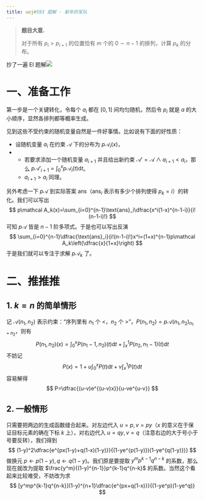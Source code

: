 ```yaml
---
title: uoj#593 题解 - 新年的军队
---
```


> **题目大意.**
>
> 对于所有 $p_i>p_{i+1}$ 的位置恰有 $m$ 个的 $0\sim n-1$ 的排列，计算 $p_k$ 的分布。

抄了一遍 EI 题解![](https://xyix.gitee.io/images/qq/kk.png)

# 一、准备工作

第一步是一个关键转化，令每个 $a_i$ 都在 $[0,1]$ 间均匀随机，然后令 $p_i$ 就是 $a$ 的大小顺序，显然各排列都等概率生成。

见到这些不受约束的随机变量自然是一件好事情。比如说有下面的好性质：

- 设随机变量 $a_i$ 在约束 $\mathcal A$ 下的分布为 $p\mathcal A_i(x)$，
- - 若要求添加一个随机变量 $a_{i+1}$ 并且给出新约束 $\mathcal A'=\mathcal A\land a_{i+1}<a_i$，那么 $p\mathcal A'_{i+1}=\int_0^xp\mathcal A_i(t)\text{d}t$。
  - $a_{i+1}>a_i$ 同理。

另外考虑一下 $p\mathcal A$ 到实际答案 $\text{ans}$（$\text{ans}_i$ 表示有多少个排列使得 $p_k=i$）的转化。我们可以写出
$$
p\mathcal A_k(x)=\sum_{i=0}^{n-1}\text{ans}_i\dfrac{x^i(1-x)^{n-1-i}}{i!(n-1-i)!}
$$
可知 $p\mathcal A$ 皆是 $n-1$ 阶多项式。于是也可以写出反演
$$
\sum_{i=0}^{n-1}\dfrac{\text{ans}_i}{i!(n-1-i)!}x^i=(1+x)^{n-1}p\mathcal A_k\left(\dfrac{x}{1+x}\right)
$$
于是我们就可以专注于求解 $p\mathcal A_k$ 了。

# 二、推推推

## 1. $k=n$ 的简单情形

记 $\mathcal A(n_1,n_2)$ 表示约束：“序列里有 $n_1$ 个 $<$，$n_2$ 个 $>$”，$P(n_1,n_2)=p\mathcal A(n_1,n_2)_{n_1+n_2}$，则有
$$
P(n_1,n_2)(x)=\int_0^{x}P(n_1-1,n_2)(t)\text{d}t+\int_{x}^1P(n_2,n_1-1)(t)\text{d}t
$$
不妨记
$$
P(x)=1+u\int_0^xP(t)\text{d}t+v\int_x^1P(t)\text{d}t
$$
容易解得
$$
P=\dfrac{(u-v)e^{(u-v)x}}{u-ve^{u-v}}
$$

## 2. 一般情形

只需要把两边的生成函数缝合起来。对左边代入 $u=p,v=py$（$x$ 的意义在于保证目标元素的确在下标 $k$ 上），对右边代入 $u=qy,v=q$（注意右边的大于号小于号要反转），我们得到
$$
(1-y)^2\dfrac{e^{px(1-y)+q(1-x)(1-y)}}{(1-ye^{p(1-y)})(1-ye^{q(1-y)})}
$$
做换元 $p\leftarrow p(1-y),q\leftarrow q(1-y)$。我们原是要提取 $y^mp^{k-1}q^{n-k}$ 的系数，那么现在就改为提取 $\frac{y^m}{(1-y)^{n-1}}p^{k-1}q^{n-k}$ 的系数。当然这个看起来比较难受，不妨改为求
$$
[y^mp^{k-1}q^{n-k}](1-y)^{n+1}\dfrac{e^{px+q(1-x)}}{(1-ye^p)(1-ye^q)}
$$
